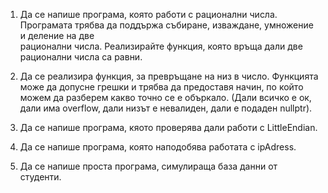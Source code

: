 1. Да се напише програма, която работи с рационални числа.    
   Програмата трябва да поддържа събиране, изваждане, умножение и   деление на две   
   рационални числа. Реализирайте функция, която връща дали две рационални числа са равни.

2. Да се реализира функция, за превръщане на низ в число. Функцията може да допусне грешки и  трябва да предоставя начин, по който можем да 
   разберем какво точно се е объркало. (Дали всичко е ок, дали има overflow, дали низът е невалиден, дали е подаден nullptr).

3. Да се напише програма, кяото проверява дали работи с LittleEndian.

4. Да се напише програма, която наподобява работата с ipAdress.

5. Да се напише проста програма, симулираща база данни от студенти.   
